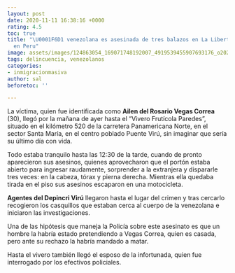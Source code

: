 ```yaml
---
layout: post
date: 2020-11-11 16:38:16 +0000
rating: 4.5
toc: true
title: "\U0001F6D1 venezolana es asesinada de tres balazos en La Libertad - Venezolanos
  en Peru"
image: assets/images/124863054_169071748192007_4919539455907693176_o2020-11-11.jpg
tags: delincuencia, venezolanos
categories:
- inmigracionmasiva
author: sal
beforetoc: ''

---
```

La víctima, quien fue identificada como **Ailen del Rosario Vegas Correa** (30), llegó por la mañana de ayer hasta el “Vivero Frutícola Paredes”, situado en el kilómetro 520 de la carretera Panamericana Norte, en el sector Santa María, en el centro poblado Puente Virú, sin imaginar que sería su último día con vida.

Todo estaba tranquilo hasta las 12:30 de la tarde, cuando de pronto aparecieron sus asesinos, quienes aprovecharon que el portón estaba abierto para ingresar raudamente, sorprender a la extranjera y dispararle tres veces: en la cabeza, tórax y pierna derecha. Mientras ella quedaba tirada en el piso sus asesinos escaparon en una motocicleta.

**Agentes del Depincri Virú** llegaron hasta el lugar del crimen y tras cercarlo recogieron los casquillos que estaban cerca al cuerpo de la venezolana e iniciaron las investigaciones.

Una de las hipótesis que maneja la Policía sobre este asesinato es que un hombre la habría estado pretendiendo a Vegas Correa, quien es casada, pero ante su rechazo la habría mandado a matar.

Hasta el vivero también llegó el esposo de la infortunada, quien fue interrogado por los efectivos policiales.